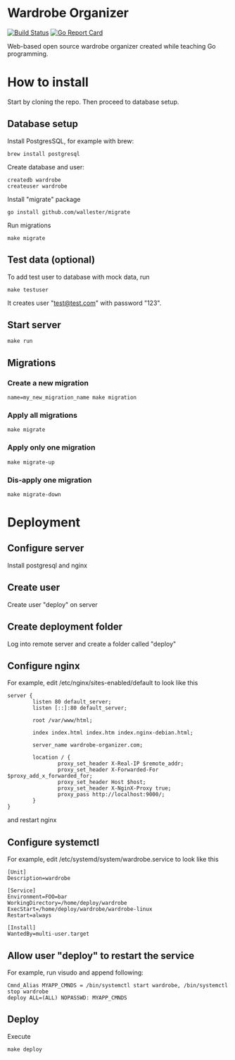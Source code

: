 # Wardrobe Organizer

[![Build Status](https://travis-ci.org/tanel/wardrobe-organizer.svg?branch=master)](https://travis-ci.org/tanel/wardrobe-organizer) [![Go Report Card](https://goreportcard.com/badge/github.com/tanel/wardrobe-organizer)](https://goreportcard.com/report/github.com/tanel/wardrobe-organizer)

Web-based open source wardrobe organizer created while teaching Go programming.

# How to install

Start by cloning the repo. Then proceed to database setup.

## Database setup

Install PostgresSQL, for example with brew:

	brew install postgresql

Create database and user:

	createdb wardrobe
	createuser wardrobe

Install "migrate" package

	go install github.com/wallester/migrate

Run migrations

	make migrate

## Test data (optional)

To add test user to database with mock data, run

	make testuser

It creates user "test@test.com" with password "123".

## Start server

	make run

## Migrations

### Create a new migration

	name=my_new_migration_name make migration

### Apply all migrations

	make migrate

### Apply only one migration

	make migrate-up

### Dis-apply one migration

	make migrate-down

# Deployment

## Configure server

Install postgresql and nginx

## Create user

Create user "deploy" on server

## Create deployment folder

Log into remote server and create a folder called "deploy"

## Configure nginx

For example, edit /etc/nginx/sites-enabled/default to look like this

```
server {
        listen 80 default_server;
        listen [::]:80 default_server;

        root /var/www/html;

        index index.html index.htm index.nginx-debian.html;

        server_name wardrobe-organizer.com;

        location / {
                proxy_set_header X-Real-IP $remote_addr;
                proxy_set_header X-Forwarded-For $proxy_add_x_forwarded_for;
                proxy_set_header Host $host;
                proxy_set_header X-NginX-Proxy true;
                proxy_pass http://localhost:9000/;
        }
}
```

and restart nginx

## Configure systemctl

For example, edit /etc/systemd/system/wardrobe.service to look like this

```
[Unit]
Description=wardrobe

[Service]
Environment=FOO=bar
WorkingDirectory=/home/deploy/wardrobe
ExecStart=/home/deploy/wardrobe/wardrobe-linux
Restart=always

[Install]
WantedBy=multi-user.target
```

## Allow user "deploy" to restart the service

For example, run visudo and append following:

```
Cmnd_Alias MYAPP_CMNDS = /bin/systemctl start wardrobe, /bin/systemctl stop wardrobe
deploy ALL=(ALL) NOPASSWD: MYAPP_CMNDS
```

## Deploy

Execute

	make deploy
